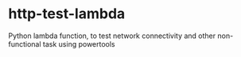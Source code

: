 # http-test-lambda
Python lambda function, to test network connectivity and other non-functional task using powertools 
